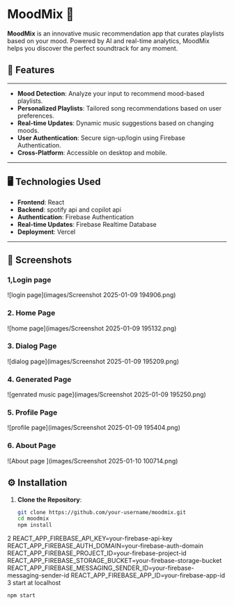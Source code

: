 # MoodMix 🎵

**MoodMix** is an innovative music recommendation app that curates playlists based on your mood. Powered by AI and real-time analytics, MoodMix helps you discover the perfect soundtrack for any moment.

## 🚀 Features
---
- **Mood Detection**: Analyze your input to recommend mood-based playlists.
- **Personalized Playlists**: Tailored song recommendations based on user preferences.
- **Real-time Updates**: Dynamic music suggestions based on changing moods.
- **User Authentication**: Secure sign-up/login using Firebase Authentication.
- **Cross-Platform**: Accessible on desktop and mobile.
---
## 🖥️ Technologies Used

- **Frontend**: React
- **Backend**: spotify api and copilot api
- **Authentication**: Firebase Authentication
- **Real-time Updates**: Firebase Realtime Database
- **Deployment**: Vercel

---
## 📸 Screenshots
### 1,Login page
![login page](images/Screenshot 2025-01-09 194906.png)
### 2. Home Page
![home page](images/Screenshot 2025-01-09 195132.png)
### 3. Dialog Page
![dialog page](images/Screenshot 2025-01-09 195209.png)
### 4. Generated Page
![genrated music page](images/Screenshot 2025-01-09 195250.png)
### 5. Profile Page
![profile page](images/Screenshot 2025-01-09 195404.png)
### 6. About Page
![About page ](images/Screenshot 2025-01-10 100714.png)


## ⚙️ Installation

1. **Clone the Repository**:
   ```bash
   git clone https://github.com/your-username/moodmix.git
   cd moodmix
   npm install
2 REACT_APP_FIREBASE_API_KEY=your-firebase-api-key
 REACT_APP_FIREBASE_AUTH_DOMAIN=your-firebase-auth-domain
 REACT_APP_FIREBASE_PROJECT_ID=your-firebase-project-id
 REACT_APP_FIREBASE_STORAGE_BUCKET=your-firebase-storage-bucket
 REACT_APP_FIREBASE_MESSAGING_SENDER_ID=your-firebase-messaging-sender-id
 REACT_APP_FIREBASE_APP_ID=your-firebase-app-id
3 start at localhost
```bash
npm start

